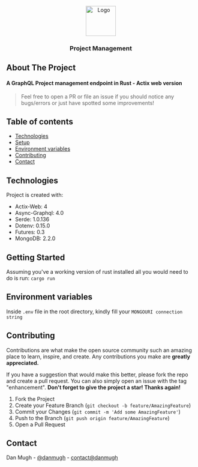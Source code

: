 <!-- PROJECT LOGO -->
<br />
<div align="center">
    <img src="https://raw.githubusercontent.com/nabijaczleweli/termimage/master/assets/rust-logo-truecolor.png" alt="Logo" width="80" height="80">
<h3 align="center">Project Management</h3>
</div>

## About The Project

#### A GraphQL Project management endpoint in Rust - Actix web version

> Feel free to open a PR or file an issue if you should notice any bugs/errors or just have spotted some improvements!

## Table of contents
* [Technologies](#technologies)
* [Setup](#getting-started)
* [Environment variables](#environment-variables)
* [Contributing](#contributing)
* [Contact](#contact)

## Technologies
Project is created with:
* Actix-Web: 4
* Async-Graphql: 4.0
* Serde: 1.0.136
* Dotenv: 0.15.0
* Futures: 0.3
* MongoDB: 2.2.0

## Getting Started

Assuming you've a working version of rust installed all you would need to do is run: `cargo run`

## Environment variables

Inside `.env` file in the root directory, kindly fill your `MONGOURI connection string`


## Contributing

Contributions are what make the open source community such an amazing place to learn, inspire, and create. Any contributions you make are **greatly appreciated.**

If you have a suggestion that would make this better, please fork the repo and create a pull request. You can also simply open an issue with the tag "enhancement". **Don't forget to give the project a star! Thanks again!**

1. Fork the Project
2. Create your Feature Branch (`git checkout -b feature/AmazingFeature`)
3. Commit your Changes (`git commit -m 'Add some AmazingFeature'`)
4. Push to the Branch (`git push origin feature/AmazingFeature`)
5. Open a Pull Request

## Contact

Dan Mugh - [@danmugh](https://twitter.com/danmugh) - [contact@danmugh](https://mail.google.com/mail/u/0/?fs=1&tf=cm&source=mailto&to=+contact@danmugh.com)
